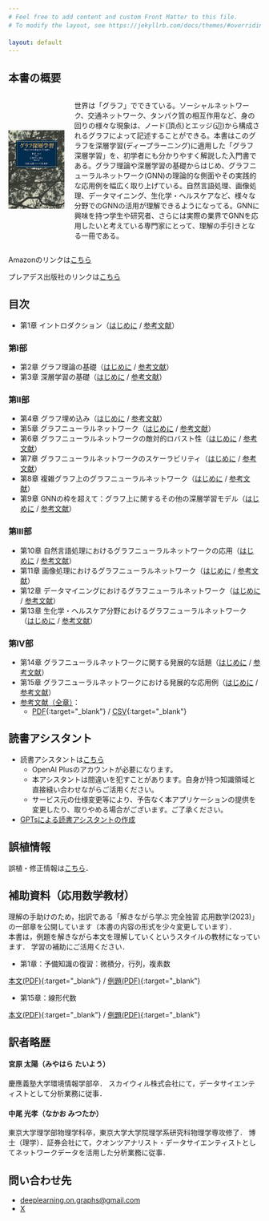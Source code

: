```yaml
---
# Feel free to add content and custom Front Matter to this file.
# To modify the layout, see https://jekyllrb.com/docs/themes/#overriding-theme-defaults

layout: default
---
```

<h2>本書の概要</h2>
<div style="display: flex; align-items: center;">
    <div style="flex: 0.3;">
        <img src="./cover.jpg" alt="" style="max-width: 100%; height: auto;">
    </div>
    <div style="flex: 1; margin-left: 20px;">
    <p>世界は「グラフ」でできている。ソーシャルネットワーク、交通ネットワーク、タンパク質の相互作用など、身の回りの様々な現象は、ノード(頂点)とエッジ(辺)から構成されるグラフによって記述することができる。本書はこのグラフを深層学習(ディープラーニング)に適用した「グラフ深層学習」を、初学者にも分かりやすく解説した入門書である。グラフ理論や深層学習の基礎からはじめ、グラフニューラルネットワーク(GNN)の理論的な側面やその実践的な応用例を幅広く取り上げている。自然言語処理、画像処理、データマイニング、生化学・ヘルスケアなど、様々な分野でのGNNの活用が理解できるようになってる。GNNに興味を持つ学生や研究者、さらには実際の業界でGNNを応用したいと考えている専門家にとって、理解の手引きとなる一冊である。</p>
    </div>
</div>

<p>Amazonのリンクは<a href="https://amzn.asia/d/6agPggA">こちら</a></p>
<p>プレアデス出版社のリンクは<a href="http://www.pleiades-publishing.co.jp/genre/kakuritsu.html#bk05">こちら</a></p>

## 目次
- 第1章 イントロダクション（[はじめに](./chap/1_introduction.markdown) / [参考文献](./chap/1_ref.markdown)）
### 第Ⅰ部
- 第2章 グラフ理論の基礎（[はじめに](./chap/2_introduction.markdown) / [参考文献](./chap/2_ref.markdown)）
- 第3章 深層学習の基礎（[はじめに](./chap/3_introduction.markdown) / [参考文献](./chap/3_ref.markdown)）
### 第Ⅱ部
- 第4章 グラフ埋め込み（[はじめに](./chap/4_introduction.markdown) / [参考文献](./chap/4_ref.markdown)）
- 第5章 グラフニューラルネットワーク（[はじめに](./chap/5_introduction.markdown) / [参考文献](./chap/5_ref.markdown)）
- 第6章 グラフニューラルネットワークの敵対的ロバスト性（[はじめに](./chap/6_introduction.markdown) / [参考文献](./chap/6_ref.markdown)）
- 第7章 グラフニューラルネットワークのスケーラビリティ（[はじめに](./chap/7_introduction.markdown) / [参考文献](./chap/7_ref.markdown)）
- 第8章 複雑グラフ上のグラフニューラルネットワーク（[はじめに](./chap/8_introduction.markdown) / [参考文献](./chap/8_ref.markdown)）
- 第9章 GNNの枠を超えて：グラフ上に関するその他の深層学習モデル（[はじめに](./chap/9_introduction.markdown) / [参考文献](./chap/9_ref.markdown)）
### 第Ⅲ部
- 第10章 自然言語処理におけるグラフニューラルネットワークの応用（[はじめに](./chap/10_introduction.markdown) / [参考文献](./chap/10_ref.markdown)）
- 第11章 画像処理におけるグラフニューラルネットワーク（[はじめに](./chap/11_introduction.markdown) / [参考文献](./chap/11_ref.markdown)）
- 第12章 データマイニングにおけるグラフニューラルネットワーク（[はじめに](./chap/12_introduction.markdown) / [参考文献](./chap/12_ref.markdown)）
- 第13章 生化学・ヘルスケア分野におけるグラフニューラルネットワーク（[はじめに](./chap/13_introduction.markdown) / [参考文献](./chap/13_ref.markdown)）
### 第Ⅳ部
- 第14章 グラフニューラルネットワークに関する発展的な話題（[はじめに](./chap/14_introduction.markdown) / [参考文献](./chap/14_ref.markdown)）
- 第15章 グラフニューラルネットワークにおける発展的な応用例（[はじめに](./chap/15_introduction.markdown) / [参考文献](./chap/15_ref.markdown)）
- [参考文献（全章）](./all_ref.markdown)：
    - [PDF](./References.pdf){:target="_blank"} / [CSV](./references_books.csv){:target="_blank"}

## 読書アシスタント
- 読書アシスタントは[こちら](https://chat.openai.com/g/g-yDqZojV1t-gurahushen-ceng-xue-xi-du-shu-asisutanto)
    - OpenAI Plusのアカウントが必要になります。
    - 本アシスタントは間違いを犯すことがあります。自身が持つ知識領域と直接縫い合わせながらご活用ください。
    - サービス元の仕様変更等により、予告なく本アプリケーションの提供を変更したり、取りやめる場合がございます。ご了承ください。
- [GPTsによる読書アシスタントの作成](https://qiita.com/deeplearning-on-graphs/items/a6de9bcdad540dab5ecb)

## 誤植情報
誤植・修正情報は[こちら](./errata.markdown)．

## 補助資料（応用数学教材）

理解の手助けのため，拙訳である「解きながら学ぶ 完全独習 応用数学(2023)」の一部章を公開しています（本書の内容の形式を少々変更しています）．<br>
本書は，例題を解きながら本文を理解していくというスタイルの教材になっています．
学習の補助にご活用ください．

- 第1章：予備知識の復習：微積分，行列，複素数

[本文(PDF)](./admath_basic_cal_text.pdf){:target="_blank"} / [例題(PDF)](./admath_basic_cal_exercise.pdf){:target="_blank"}

- 第15章：線形代数

[本文(PDF)](./admath_linear_algebra_text.pdf){:target="_blank"} / [例題(PDF)](./admath_linear_algebra_exercise.pdf){:target="_blank"}

## 訳者略歴
#### 宮原 太陽（みやはら たいよう）
慶應義塾大学環境情報学部卒．
スカイウィル株式会社にて，データサイエンティストとして分析業務に従事．

#### 中尾 光孝（なかお みつたか）
東京大学理学部物理学科卒，東京大学大学院理学系研究科物理学専攻修了．
博士（理学）．証券会社にて，クオンツアナリスト・データサイエンティストとしてネットワークデータを活用した分析業務に従事．

## 問い合わせ先
- deeplearning.on.graphs@gmail.com
- [X](https://twitter.com/deepL_on_graphs)
